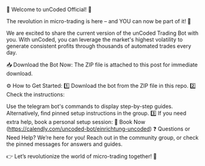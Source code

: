 🌟 Welcome to unCoded Official! 🌟

The revolution in micro-trading is here – and YOU can now be part of it! 🚀

We are excited to share the current version of the unCoded Trading Bot with you. With unCoded, you can leverage the market's highest volatility to generate consistent profits through thousands of automated trades every day.

📥 Download the Bot Now:
The ZIP file is attached to this post for immediate download.

⚙️ How to Get Started:
1️⃣ Download the bot from the ZIP file in this repo.
2️⃣ Check the instructions:

Use the telegram bot's commands to display step-by-step guides.
Alternatively, find pinned setup instructions in the group.
3️⃣ If you need extra help, book a personal setup session:
🔗 Book Now (https://calendly.com/uncoded-bot/einrichtung-uncoded)
❓ Questions or Need Help?
We’re here for you! Reach out in the community group, or check the pinned messages for answers and guides.

👉 Let’s revolutionize the world of micro-trading together! 🚀
